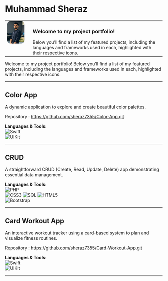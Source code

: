 # Muhammad Sheraz

<table>
  <tr>
    <td style="vertical-align: top; padding-right: 20px;">
      <img src="Images/image-2.jpg" alt="Profile Picture" width="140" style="border-radius: 10px;" />
    </td>
    <td>
      <h3>Welcome to my project portfolio!</h3>
      Below you’ll find a list of my featured projects, including the languages and frameworks used in each, highlighted with their respective icons.
    </td>
  </tr>
</table>

Welcome to my project portfolio! Below you’ll find a list of my featured projects, including the languages and frameworks used in each, highlighted with their respective icons.

---

## Color App
A dynamic application to explore and create beautiful color palettes.

Repository : https://github.com/sheraz7355/Color-App.git

**Languages & Tools:**  
<img src="https://cdn.jsdelivr.net/gh/devicons/devicon/icons/swift/swift-original.svg" width="30" title="Swift" />  
<img src="https://img.shields.io/badge/UIKit-2396F3?logo=uikit&logoColor=white" height="30" title="UIKit" />

---

## CRUD
A straightforward CRUD (Create, Read, Update, Delete) app demonstrating essential data management.

**Languages & Tools:**  
<img src="https://cdn.jsdelivr.net/gh/devicons/devicon/icons/php/php-original.svg" width="30" title="PHP" />  
<img src="https://cdn.jsdelivr.net/gh/devicons/devicon/icons/css3/css3-original.svg" width="30" title="CSS3" /> 
<img src="https://cdn.jsdelivr.net/gh/devicons/devicon/icons/mysql/mysql-original.svg" width="30" title="SQL" />
<img src="https://cdn.jsdelivr.net/gh/devicons/devicon/icons/html5/html5-original.svg" width="30" title="HTML5" />  
<img src="https://cdn.jsdelivr.net/gh/devicons/devicon/icons/bootstrap/bootstrap-original.svg" width="30" title="Bootstrap" />

---

## Card Workout App
An interactive workout tracker using a card-based system to plan and visualize fitness routines.

Repository : https://github.com/sheraz7355/Card-Workout-App.git

**Languages & Tools:**  
<img src="https://cdn.jsdelivr.net/gh/devicons/devicon/icons/swift/swift-original.svg" width="30" title="Swift" />  
<img src="https://img.shields.io/badge/UIKit-2396F3?logo=uikit&logoColor=white" height="30" title="UIKit" />

---
